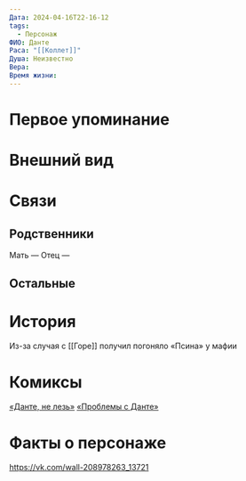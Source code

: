 ```yaml
---
Дата: 2024-04-16T22-16-12
tags:
  - Персонаж
ФИО: Данте
Раса: "[[Коллет]]"
Душа: Неизвестно
Вера: 
Время жизни:
---
```

# Первое упоминание

# Внешний вид

# Связи
## Родственники
Мать —
Отец — 
## Остальные 

# История
Из-за случая с [[Горе]] получил погоняло «Псина» у мафии
# Комиксы
[«Данте, не лезь»](https://telegra.ph/Dante-ne-lez-03-26)
[«Проблемы с Данте»](https://telegra.ph/Problemy-s-Dante-03-29)
# Факты о персонаже
https://vk.com/wall-208978263_13721
